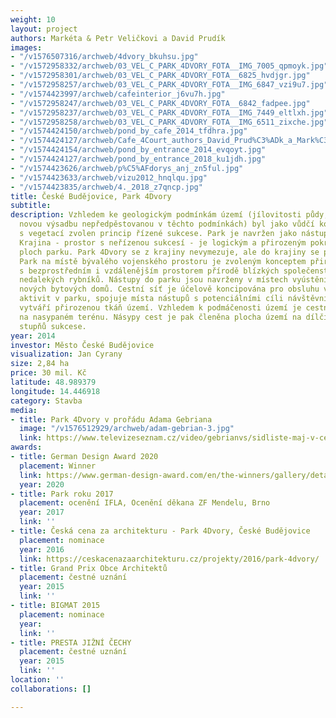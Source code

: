 ```yaml
---
weight: 10
layout: project
authors: Markéta & Petr Veličkovi a David Prudík
images:
- "/v1576507316/archweb/4dvory_bkuhsu.jpg"
- "/v1572958332/archweb/03_VEL_C_PARK_4DVORY_FOTA__IMG_7005_qpmoyk.jpg"
- "/v1572958301/archweb/03_VEL_C_PARK_4DVORY_FOTA__6825_hvdjgr.jpg"
- "/v1572958257/archweb/03_VEL_C_PARK_4DVORY_FOTA__IMG_6847_vzi9u7.jpg"
- "/v1574423997/archweb/cafeinterior_j6vu7h.jpg"
- "/v1572958247/archweb/03_VEL_C_PARK_4DVORY_FOTA__6842_fadpee.jpg"
- "/v1572958237/archweb/03_VEL_C_PARK_4DVORY_FOTA__IMG_7449_eltlxh.jpg"
- "/v1572958258/archweb/03_VEL_C_PARK_4DVORY_FOTA__IMG_6511_zixche.jpg"
- "/v1574424150/archweb/pond_by_cafe_2014_tfdhra.jpg"
- "/v1574424127/archweb/Cafe_4Court_authors_David_Prud%C3%ADk_a_Mark%C3%A9ta_a_Petr_Veli%C4%8Dkovi_kfzbrk.jpg"
- "/v1574424154/archweb/pond_by_entrance_2014_evqoyt.jpg"
- "/v1574424127/archweb/pond_by_entrance_2018_ku1jdh.jpg"
- "/v1574423626/archweb/p%C5%AFdorys_anj_zn5ful.jpg"
- "/v1574423633/archweb/vizu2012_hnqlqu.jpg"
- "/v1574423835/archweb/4._2018_z7qncp.jpg"
title: České Budějovice, Park 4Dvory
subtitle: 
description: Vzhledem ke geologickým podmínkám území (jílovitosti půdy, která udusí
  novou výsadbu nepředpěstovanou v těchto podmínkách) byl jako vůdčí koncept práce
  s vegetací zvolen princip řízené sukcese. Park je navržen jako nástup do krajiny.
  Krajina - prostor s neřízenou sukcesí - je logickým a přirozeným pokračováním sukcesních
  ploch parku. Park 4Dvory se z krajiny nevymezuje, ale do krajiny se postupně „noří“.
  Park na místě bývalého vojenského prostoru je zvoleným konceptem přirozeně propojen
  s bezprostředním i vzdálenějším prostorem přírodě blízkých společenstev i ekosystémem
  nedalekých rybníků. Nástupy do parku jsou navrženy v místech vyústění ulic budoucích
  nových bytových domů. Cestní síť je účelově koncipována pro obsluhu všech potřebných
  aktivit v parku, spojuje místa nástupů s potenciálními cíli návštěvníků parku a
  vytváří přirozenou tkáň území. Vzhledem k podmáčenosti území je cestní síť založena
  na nasypaném terénu. Násypy cest je pak členěna plocha území na dílčí plochy jednotlivých
  stupňů sukcese.
year: 2014
investor: Město České Budějovice
visualization: Jan Cyrany
size: 2,84 ha
price: 30 mil. Kč
latitude: 48.989379
longitude: 14.446918
category: Stavba
media:
- title: Park 4Dvory v prořádu Adama Gebriana
  image: "/v1576512929/archweb/adam-gebrian-3.jpg"
  link: https://www.televizeseznam.cz/video/gebrianvs/sidliste-maj-v-ceskych-budejovicich-vyjimecne-dobre-investovane-verejne-penize-206912
awards:
- title: German Design Award 2020
  placement: Winner
  link: https://www.german-design-award.com/en/the-winners/gallery/detail/27983-4courts-park.html
  year: 2020
- title: Park roku 2017
  placement: ocenění IFLA, Ocenění děkana ZF Mendelu, Brno
  year: 2017
  link: ''
- title: Česká cena za architekturu - Park 4Dvory, České Budějovice
  placement: nominace
  year: 2016
  link: https://ceskacenazaarchitekturu.cz/projekty/2016/park-4dvory/
- title: Grand Prix Obce Architektů
  placement: čestné uznání
  year: 2015
  link: ''
- title: BIGMAT 2015
  placement: nominace
  year: 
  link: ''
- title: PRESTA JIŽNÍ ČECHY
  placement: čestné uznání
  year: 2015
  link: ''
location: ''
collaborations: []

---
```

